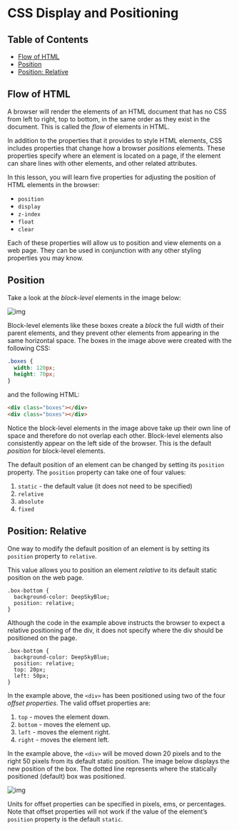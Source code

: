 # CSS Display and Positioning

## Table of Contents 

- [Flow of HTML](#Flow-of-HTML)
- [Position](#Position)
- [Position: Relative](#Position-Relative)



## Flow of HTML

A browser will render the elements of an HTML document that has no CSS from left to right, top to bottom, in the same order as they exist in the document. This is called the *flow* of elements in HTML.

In addition to the properties that it provides to style HTML elements, CSS includes properties that change how a browser *positions* elements. These properties specify where an element is located on a page, if the element can share lines with other elements, and other related attributes.

In this lesson, you will learn five properties for adjusting the position of HTML elements in the browser:

- `position`
- `display`
- `z-index`
- `float`
- `clear`

Each of these properties will allow us to position and view elements on a web page. They can be used in conjunction with any other styling properties you may know.



## Position

Take a look at the *block-level* elements in the image below:

![img](https://content.codecademy.com/courses/web-101/unit-7/alex-clark-experiment/static.png)

Block-level elements like these boxes create a *block* the full width of their parent elements, and they prevent other elements from appearing in the same horizontal space. The boxes in the image above were created with the following CSS:

```css
.boxes {
  width: 120px;
  height: 70px;
}
```

and the following HTML:

```html
<div class="boxes"></div>
<div class="boxes"></div>
```

Notice the block-level elements in the image above take up their own line of space and therefore do not overlap each other. Block-level elements also consistently appear on the left side of the browser. This is the default *position* for block-level elements.

The default position of an element can be changed by setting its `position` property. The `position` property can take one of four values:

1. `static` - the default value (it does not need to be specified)
2. `relative`
3. `absolute`
4. `fixed`



## Position: Relative

One way to modify the default position of an element is by setting its `position` property to `relative`.

This value allows you to position an element *relative* to its default static position on the web page.

```
.box-bottom {
  background-color: DeepSkyBlue;
  position: relative;
}
```

Although the code in the example above instructs the browser to expect a relative positioning of the div, it does not specify where the div should be positioned on the page.

```
.box-bottom {
  background-color: DeepSkyBlue;
  position: relative;
  top: 20px;
  left: 50px;
}
```

In the example above, the `<div>` has been positioned using two of the four *offset properties*. The valid offset properties are:

1. `top` - moves the element down.
2. `bottom` - moves the element up.
3. `left` - moves the element right.
4. `right` - moves the element left.

In the example above, the `<div>` will be moved down 20 pixels and to the right 50 pixels from its default static position. The image below displays the new position of the box. The dotted line represents where the statically positioned (default) box was positioned.

![img](https://content.codecademy.com/courses/web-101/unit-7/alex-clark-experiment/relative.png)

Units for offset properties can be specified in pixels, ems, or percentages. Note that offset properties will not work if the value of the element’s `position` property is the default `static`.